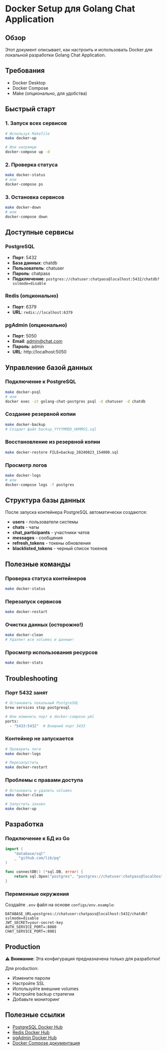 # Docker Setup для Golang Chat Application

## Обзор

Этот документ описывает, как настроить и использовать Docker для локальной разработки Golang Chat Application.

## Требования

- Docker Desktop
- Docker Compose
- Make (опционально, для удобства)

## Быстрый старт

### 1. Запуск всех сервисов

```bash
# Используя Makefile
make docker-up

# Или напрямую
docker-compose up -d
```

### 2. Проверка статуса

```bash
make docker-status
# или
docker-compose ps
```

### 3. Остановка сервисов

```bash
make docker-down
# или
docker-compose down
```

## Доступные сервисы

### PostgreSQL
- **Порт**: 5432
- **База данных**: chatdb
- **Пользователь**: chatuser
- **Пароль**: chatpass
- **Подключение**: `postgres://chatuser:chatpass@localhost:5432/chatdb?sslmode=disable`

### Redis (опционально)
- **Порт**: 6379
- **URL**: `redis://localhost:6379`

### pgAdmin (опционально)
- **Порт**: 5050
- **Email**: admin@chat.com
- **Пароль**: admin
- **URL**: http://localhost:5050

## Управление базой данных

### Подключение к PostgreSQL

```bash
make docker-psql
# или
docker exec -it golang-chat-postgres psql -U chatuser -d chatdb
```

### Создание резервной копии

```bash
make docker-backup
# Создает файл backup_YYYYMMDD_HHMMSS.sql
```

### Восстановление из резервной копии

```bash
make docker-restore FILE=backup_20240823_154000.sql
```

### Просмотр логов

```bash
make docker-logs
# или
docker-compose logs -f postgres
```

## Структура базы данных

После запуска контейнера PostgreSQL автоматически создаются:

- **users** - пользователи системы
- **chats** - чаты
- **chat_participants** - участники чатов
- **messages** - сообщения
- **refresh_tokens** - токены обновления
- **blacklisted_tokens** - черный список токенов

## Полезные команды

### Проверка статуса контейнеров
```bash
make docker-status
```

### Перезапуск сервисов
```bash
make docker-restart
```

### Очистка данных (осторожно!)
```bash
make docker-clean
# Удаляет все volumes и данные!
```

### Просмотр использования ресурсов
```bash
make docker-stats
```

## Troubleshooting

### Порт 5432 занят
```bash
# Остановить локальный PostgreSQL
brew services stop postgresql

# Или изменить порт в docker-compose.yml
ports:
  - "5433:5432"  # Внешний порт 5433
```

### Контейнер не запускается
```bash
# Проверить логи
make docker-logs

# Перезапустить
make docker-restart
```

### Проблемы с правами доступа
```bash
# Остановить и удалить volumes
make docker-clean

# Запустить заново
make docker-up
```

## Разработка

### Подключение к БД из Go

```go
import (
    "database/sql"
    _ "github.com/lib/pq"
)

func connectDB() (*sql.DB, error) {
    return sql.Open("postgres", "postgres://chatuser:chatpass@localhost:5432/chatdb?sslmode=disable")
}
```

### Переменные окружения

Создайте `.env` файл на основе `configs/env.example`:

```env
DATABASE_URL=postgres://chatuser:chatpass@localhost:5432/chatdb?sslmode=disable
JWT_SECRET=your-secret-key
AUTH_SERVICE_PORT=:8080
CHAT_SERVICE_PORT=:8081
```

## Production

⚠️ **Внимание**: Эта конфигурация предназначена только для разработки!

Для production:
- Измените пароли
- Настройте SSL
- Используйте внешние volumes
- Настройте backup стратегии
- Добавьте мониторинг

## Полезные ссылки

- [PostgreSQL Docker Hub](https://hub.docker.com/_/postgres)
- [Redis Docker Hub](https://hub.docker.com/_/redis)
- [pgAdmin Docker Hub](https://hub.docker.com/r/dpage/pgadmin4)
- [Docker Compose документация](https://docs.docker.com/compose/)
